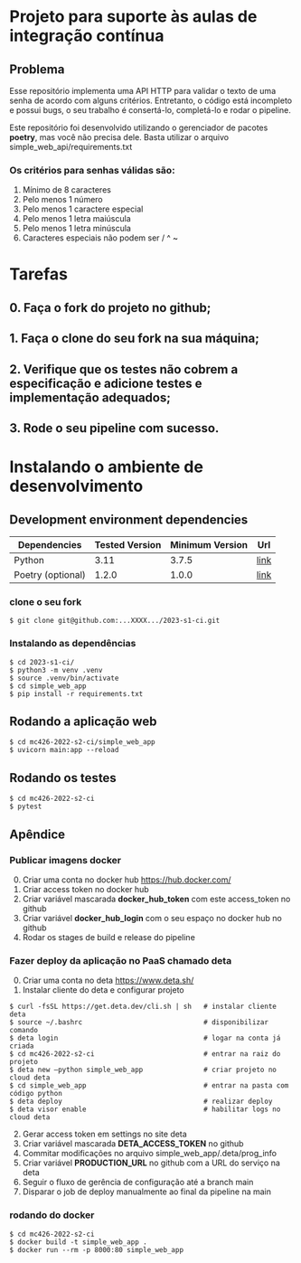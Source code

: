 # Projeto para suporte às aulas de integração contínua

## Problema
Esse repositório implementa uma API HTTP para validar o texto de uma senha 
de acordo com alguns critérios. Entretanto, o código está incompleto e possui
bugs, o seu trabalho é consertá-lo, completá-lo e rodar o pipeline.<br>

Este repositório foi desenvolvido utilizando o gerenciador de pacotes 
**poetry**, mas você não precisa dele. Basta utilizar o arquivo 
simple_web_api/requirements.txt<br>

### Os critérios para senhas válidas são:
1. Mínimo de 8 caracteres<br>
2. Pelo menos 1 número<br>
3. Pelo menos 1 caractere especial<br>
4. Pelo menos 1 letra maiúscula<br>
5. Pelo menos 1 letra minúscula<br>
6. Caracteres especiais não podem ser / ^ ~<br>

# Tarefas
## 0. Faça o fork do projeto no github;
## 1. Faça o clone do seu fork na sua máquina;
## 2. Verifique que os testes não cobrem a especificação e adicione testes e implementação adequados;
## 3. Rode o seu pipeline com sucesso.

# Instalando o ambiente de desenvolvimento

## Development environment dependencies
| Dependencies      | Tested Version | Minimum Version | Url                                                            |
|-------------------|----------------|-----------------|----------------------------------------------------------------|
| Python            | 3.11           | 3.7.5           | [link](https://www.python.org/downloads/release/python-3110/)  |
| Poetry (optional) | 1.2.0          | 1.0.0           | [link](https://python-poetry.org/)                             |

### clone o seu fork
````shell
$ git clone git@github.com:...XXXX.../2023-s1-ci.git
````

### Instalando as dependências
````shell
$ cd 2023-s1-ci/
$ python3 -m venv .venv
$ source .venv/bin/activate
$ cd simple_web_app
$ pip install -r requirements.txt
````

## Rodando a aplicação web
````shell
$ cd mc426-2022-s2-ci/simple_web_app
$ uvicorn main:app --reload
````

## Rodando os testes
````shell
$ cd mc426-2022-s2-ci
$ pytest
````

## Apêndice
### Publicar imagens docker
0. Criar uma conta no docker hub https://hub.docker.com/
1. Criar access token no docker hub
2. Criar variável mascarada **docker_hub_token** com este access_token no github
3. Criar variável **docker_hub_login** com o seu espaço no docker hub no github
4. Rodar os stages de build e release do pipeline

### Fazer deploy da aplicação no PaaS chamado deta
0. Criar uma conta no deta https://www.deta.sh/
1. Instalar cliente do deta e configurar projeto
````shell
$ curl -fsSL https://get.deta.dev/cli.sh | sh   # instalar cliente deta
$ source ~/.bashrc                              # disponibilizar comando
$ deta login                                    # logar na conta já criada
$ cd mc426-2022-s2-ci                           # entrar na raiz do projeto
$ deta new —python simple_web_app               # criar projeto no cloud deta
$ cd simple_web_app                             # entrar na pasta com código python
$ deta deploy                                   # realizar deploy
$ deta visor enable                             # habilitar logs no cloud deta
````
2. Gerar access token em settings no site deta
3. Criar variável mascarada **DETA_ACCESS_TOKEN** no github
4. Commitar modificações no arquivo simple_web_app/.deta/prog_info
5. Criar variável **PRODUCTION_URL** no github com a URL do serviço na deta
6. Seguir o fluxo de gerência de configuração até a branch main
7. Disparar o job de deploy manualmente ao final da pipeline na main

### rodando do docker
````shell
$ cd mc426-2022-s2-ci
$ docker build -t simple_web_app .
$ docker run --rm -p 8000:80 simple_web_app
````
